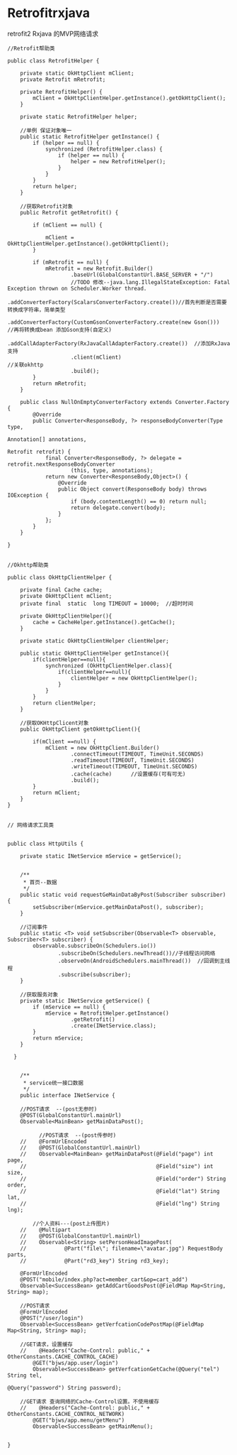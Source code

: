 # Retrofitrxjava

retrofit2 Rxjava 的MVP网络请求


    //Retrofit帮助类

    public class RetrofitHelper {

        private static OkHttpClient mClient;
        private Retrofit mRetrofit;

        private RetrofitHelper() {
            mClient = OkHttpClientHelper.getInstance().getOkHttpClient();
        }

        private static RetrofitHelper helper;

        //单例 保证对象唯一
        public static RetrofitHelper getInstance() {
            if (helper == null) {
                synchronized (RetrofitHelper.class) {
                    if (helper == null) {
                        helper = new RetrofitHelper();
                    }
                }
            }
            return helper;
        }

        //获取Retrofit对象
        public Retrofit getRetrofit() {

            if (mClient == null) {

                mClient = OkHttpClientHelper.getInstance().getOkHttpClient();
            }

            if (mRetrofit == null) {
                mRetrofit = new Retrofit.Builder()
                        .baseUrl(GlobalConstantUrl.BASE_SERVER + "/")
                        //TODO 修改--java.lang.IllegalStateException: Fatal Exception thrown on Scheduler.Worker thread.
                        .addConverterFactory(ScalarsConverterFactory.create())//首先判断是否需要转换成字符串，简单类型
                        .addConverterFactory(CustomGsonConverterFactory.create(new Gson()))  //再将转换成bean 添加Gson支持(自定义)
                        .addCallAdapterFactory(RxJavaCallAdapterFactory.create())  //添加RxJava支持
                        .client(mClient)                                            //关联okhttp
                        .build();
            }
            return mRetrofit;
        }

        public class NullOnEmptyConverterFactory extends Converter.Factory {
            @Override
            public Converter<ResponseBody, ?> responseBodyConverter(Type type,
                                                                    Annotation[] annotations,
                                                                    Retrofit retrofit) {
                final Converter<ResponseBody, ?> delegate = retrofit.nextResponseBodyConverter
                        (this, type, annotations);
                return new Converter<ResponseBody,Object>() {
                    @Override
                    public Object convert(ResponseBody body) throws IOException {
                        if (body.contentLength() == 0) return null;
                        return delegate.convert(body);
                    }
                };
            }
        }

    }


    //Okhttp帮助类

    public class OkHttpClientHelper {

        private final Cache cache;
        private OkHttpClient mClient;
        private final  static  long TIMEOUT = 10000;  //超时时间

        private OkHttpClientHelper(){
            cache = CacheHelper.getInstance().getCache();
        }

        private static OkHttpClientHelper clientHelper;

        public static OkHttpClientHelper getInstance(){
            if(clientHelper==null){
                synchronized (OkHttpClientHelper.class){
                    if(clientHelper==null){
                        clientHelper = new OkHttpClientHelper();
                    }
                }
            }
            return clientHelper;
        }

        //获取OKHttpClicent对象
        public OkHttpClient getOkHttpClient(){

            if(mClient ==null) {
                mClient = new OkHttpClient.Builder()
                        .connectTimeout(TIMEOUT, TimeUnit.SECONDS)
                        .readTimeout(TIMEOUT, TimeUnit.SECONDS)
                        .writeTimeout(TIMEOUT, TimeUnit.SECONDS)
                        .cache(cache)      //设置缓存(可有可无)
                        .build();
            }
            return mClient;
        }
    }


    // 网络请求工具类


    public class HttpUtils {

        private static INetService mService = getService();


        /**
         * 首页--数据
         */
        public static void requestGeMainDataByPost(Subscriber subscriber) {
            setSubscriber(mService.getMainDataPost(), subscriber);
        }

        //订阅事件
        public static <T> void setSubscriber(Observable<T> observable, Subscriber<T> subscriber) {
            observable.subscribeOn(Schedulers.io())
                    .subscribeOn(Schedulers.newThread())//子线程访问网络
                    .observeOn(AndroidSchedulers.mainThread())  //回调到主线程
                    .subscribe(subscriber);
        }

        //获取服务对象
        private static INetService getService() {
            if (mService == null) {
                mService = RetrofitHelper.getInstance()
                        .getRetrofit()
                        .create(INetService.class);
            }
            return mService;
        }

      }


        /**
         * service统一接口数据
         */
        public interface INetService {

        //POST请求  --(post无参时)
        @POST(GlobalConstantUrl.mainUrl)
        Observable<MainBean> getMainDataPost();

              //POST请求  --(post传参时)
        //    @FormUrlEncoded
        //    @POST(GlobalConstantUrl.mainUrl)
        //    Observable<MainBean> getMainDataPost(@Field("page") int page,
        //                                         @Field("size") int size,
        //                                         @Field("order") String order,
        //                                         @Field("lat") String lat,
        //                                         @Field("lng") String lng);

            //个人资料---(post上传图片)
        //    @Multipart
        //    @POST(GlobalConstantUrl.mainUrl)
        //    Observable<String> setPersonHeadImagePost(
        //            @Part("file\"; filename=\"avatar.jpg") RequestBody parts,
        //            @Part("rd3_key") String rd3_key);

        @FormUrlEncoded
        @POST("mobile/index.php?act=member_cart&op=cart_add")
        Observable<SuccessBean> getAddCartGoodsPost(@FieldMap Map<String, String> map);

        //POST请求
        @FormUrlEncoded
        @POST("/user/login")
        Observable<SuccessBean> getVerfcationCodePostMap(@FieldMap Map<String, String> map);

        //GET请求，设置缓存
        //    @Headers("Cache-Control: public," + OtherConstants.CACHE_CONTROL_CACHE)
            @GET("bjws/app.user/login")
            Observable<SuccessBean> getVerfcationGetCache(@Query("tel") String tel,
                                                          @Query("password") String password);

        //GET请求 查询网络的Cache-Control设置。不使用缓存
        //    @Headers("Cache-Control: public," + OtherConstants.CACHE_CONTROL_NETWORK)
            @GET("bjws/app.menu/getMenu")
            Observable<SuccessBean> getMainMenu();


    }

